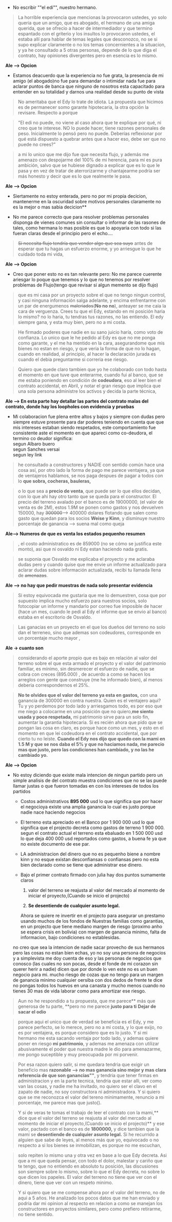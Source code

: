 - No escribir ""el edi"", nuestro hermano.


>La horrible experiencia que mencionas la provocaron ustedes, yo solo
queria que un amigo, que es abogado, el hermano de una amiga querida,
que se ofrecio a hacer de intermediador y que termino espantado con el 
griterio y los insultos lo provocaron ustedes, el estaba allí para hablar de 
temas legales que desconozco, no se si supo explicar claramente o 
no los temas concernientes a
la situacion, y ya he consultado a 5 otras personas, depende de lo
que diga el contrato, hay opiniones divergentes pero en esencia es lo mismo.


**Ale --> Opcion**
- Estamos deacuerdo que la experiencia no fue grata, la presencia de mi
 amigo (el abogado)no fue para demandar o intimidar nada fue para aclarar
  puntos de banca que ninguno de nosotros esta capacitado para entender en
   su totalidad y darnos una realidad desde su punto de vista


> No ameritaba que el Edy lo trate de idiota. La propuesta que hicimos es de
permanecer somo garante hipotecaria, la otra opción la revisare. Respecto a porque   

>"El edi no puede, no viene al caso ahora que te explique por qué, ni creo que
te interese. NO lo puede hacer, tiene razones personales de peso. Inicialmente
lo pensó pero no puede. Deberías reflexionar por qué está dispuesto a 
quebrar antes que a hacer eso, debe ser que no puede no crees?"

>a mi lo unico que me dijo fue que necesita flujo, y además me amenazo con
despojarme del 100% de mi herencia, para mi es pura ambición, salvo que se
hubiese dignado a explicar que es lo que le pasa y en vez de tratar de
aterrorizarme y chantajearme podría ser más honesto y decir que es lo que realmente le pasa. 

**Ale --> Opcion**
- Siertamente no estoy enterada, pero no por mi propia decicion, mantenerme 
en la oscuridad sobre motivos personales claramente no es la mejor o mas
sabia decicion**

- No me parece correcto que para resolver problemas personales disponga de
vienes comunes sin consultar o informar de las rasones de tales, como
hermana lo mas posible es que lo apoyaria con todo si las fueran claras
desde el principio pero el echo....

>~~Si necesita flujo tendría que vender algo que sea suyo~~ antes de esperar
que tu hagas un esfuerzo enorme, y yo arriesgue lo que he cuidado toda mi vida,


**Ale --> Opcion**
- Creo que poner esto no es tan relevante pero: No me parece cuerente ariesgar 
    lo poque que tenemos y lo que no tenemos por resolver problemas de 
    Flujo(tengo que revisar si algun memento se dijo flujo)

> que es mi casa por un proyecto sobre el que no tengo ningun control, y casi
ninguna información salga adelante, y encima enfrentarme con un par de
energumenos ~~malcriados~~(**No no no**), anteayer se me caia la 
cara de verguenza.
Crees tu que el Edy, estando en mi posición haria lo mismo? no 
lo haria, tu tendras tus razones, no las entiendo.
 El edy siempre gana,  y esta muy bien, pero no a mi costa.



>He firmado poderes que nadie en su sano juicio haría, como voto 
de confianza. Lo unico que le he pedido al Edy es que no me ponga 
como garante, y el me ha mentido en la cara, asegurandome que mis 
bienes no estan en riesgo, y que veria la forma de que no lo hagan, 
cuando en realidad, al principio, al hacer la declaración jurada es 
cuando el debia preguntarme si correria ese riesgo. 

>Quiero que quede claro tambien que yo he colaborado con todo hasta el
momento en que tuve que enterarme, cuando fui al banco, que se me 
estaba poniendo en condición de **codeudora**, eso al leer bien el 
contrato accidental, en Abril, y notar el gran riesgo que implica que
una sola persona administre los activos y decida la parte técnica,

**Ale --> En esta parte hay detallar las partes del contrato malas
 del contrato, donde hay los loopholes con evidencia y pruebas**
 - Mi colaboracion fue plena entre altos y bajos y siempre con dudas
 pero siempre estuve presente para dar poderes teniendo en cuenta que 
 que mis intereses estaban siendo respetados, este comportamiento fue
 consistente aste el momento en que apareci como co-deudora, el termino
 co deudor significa:  
 segun Albaro buero  
 segun Sanches versai  
 segun ley link 

>he consultado a  constructores y NADIE con sentido común hace 
una cosa así, por otro lado la forma de pago me parece ventajera,
ya que de ventajeros hablamos, se nos paga despues de pagar a 
todos con lo **que sobra, cocheras, bauleras,**



> o lo que sea a **precio de venta**, que puede ser lo que ellos decidan,
con lo que ahi hay otro tanto que se queda para el constructor. 
>El precio del terreno avalado por el banco es de 19000000, 
(el valor de venta es de 2M), estos 1.9M se ponen como gastos y nos
devuelven 150000, hay ~~300000~~--> 400000 dolares flotando que salen 
como gasto que quedan para los socios **Weise y Kinn**,
y disminuye nuestro porcentaje de ganancia --> suena mal como queja

**Ale--> Numeros de que es venta los estados pequenho resumen**

>, el costo administratico es de 859000 (no se cómo se justifica
este monto), asi que ni osvaldo ni Edy estan haciendo nada gratis.

>se suponia que Osvaldo me explicaba el proyecto y me aclaraba 
dudas pero  y cuando quise que me envie un informe actualizado
para aclarar dudas sobre  información actualizada, recibi
tu llamada llena de ~~amenazas~~. 

**Ale --> no hay que pedir muestras de nada solo presentar evidencia**

>Si estoy equivocada me gustaria que me lo demuestren, cosa que
 por supuesto implica mucho esfuerzo para nuestros socios, solo
  fotocopiar un informe y mandarlo por correo fue imposible de hacer 
  (hace un mes, cuando le pedi al Edy el informe que se envio al banco) 
  estaba en el escritorio de Osvaldo.

>Las ganacias en un proyecto en el que los dueños del terreno no 
solo dan el terreneo, sino que ademas son codeudores, corresponde
en un porcentaje mucho mayor ,

**Ale -> cuanto son**
>considerando el aporte propio que
es bajo en relación al valor del terreno sobre el que esta armado
el proyecto y el valor del patrimonio familiar, es mínimo,
sin desmerecer el esfuerzo de nadie, que se cobra con
creces (895.000) , de acuerdo a como se hacen los arreglos
con gente que construye (me he informado bien), al menos
deberia correspondernos el 25%.
 
>**No te olvides que el valor del terreno ya esta en gastos,**
con una ganancia de 300000 en contra nuestra. Quien es el ventajero aqui?
Tu y yo perdemos por todo lado y arriesgamos todo, es por eso que me
niego a colocarme en una posición que no quiero,**me siento 
usada y poco respetada,** mi patrimonio sirve para un solo fin,
aumentar la garantia hipotecaria.
 Si es recién ahora que pido que se pongan las
cosa en claro, es porque hace como un mes, y esto en el momento en que lei
codeudora en el contrato accidental, que por cierto tu no leiste.
**Cuando el Edy 
nos dijo que quedo con la mami en 1.5 M y que se nos daba el 5% y que
no haciamos nada,
me parecio mas que justo, pero las condiciones han cambiado,
y no las he cambiado yo.** 


**Ale --> Opcion**
- No estoy diciendo que existe mala intencion de ningun partido pero un 
simple analisis de del contrato muestra condiciones que no se las puede
llamar justas o que fueron tomadas en con los intereses de todos los partidos

     - Costos administrativos **895 000** usd lo que significa que
      por hacer el negocioya existe una amplia ganancia lo cual es justo
      porque nadie nace haciendo negocios
      
     - El terreno esta apreciado en el Banco por 1 900 000 usd lo que significa
     que el projecto decreta como gastos de terreno 1 900 000. segun el 
     contrato actual el terreno esta ebaluado en 1 500 000 usd lo que deja
     400 000 usd reportados como gastos, a buena fe ya que no existe documento de
     ese par.
     
     - LA administracion del dinero que no es pequenho biene a nombre kinn
     y no esque existan desconfiansas o confiansas pero no esta bien declarado 
     como se tiene que administrar ese dinero.
     
     - Bajo el primer contrato firmado con julia hay dos puntos sumamente claros
        1.  valor del terreno se reajusta al valor del mercado al 
            momento de iniciar el proyecto,(Cuando se inicio el projecto)
            
        2. **Se desentiende de cualquier asunto legal.**
        
        Ahora se quiere re invertir en el projecto para asegurar un prestamo 
        usando muchos de los fondos de Nuestras familias como garantias, en un projecto
        que tiene mediano margen de riesgo (proximo anho se espera crisis en bolivia)
        con margen de ganancia minimo, falta de informacion, bajo condiciones 
        no establesidas.
        
    no creo que sea la intencion de nadie sacar provecho de sus hermanos pero las cosas
    no estan bien echas, yo no soy una persona de negocios y a simplevista me doy cuenta de eso
    y las personas de negocios que conosco (las cuales no son pocas,
    desde el fonde de mi corazon sin querer herir a nadie) dicen que por 
    donde lo ven este no es un buen negocio para mi. mucho riesgo de cozas
    que no tengo para un margen de ganancia minimo cualquier oersiba con dos dedos
    de frente te dice no pongas todos los huevos en una canasta y mucho menos
    cuando no tienes 30 mas de vida laborar como para amortizar ese riesgo.
    
    


>Aun no he respondido a tu propuesta, que me parece** más que 
generosa de tu parte, **pero 
no me parece **justo para ti**
**Dejar de sacar el odio**

>porque aqui el unico que de verdad se beneficia es el Edy, y me
 parece perfecto, se lo merece, pero no a mi costa, y lo que exijo, 
 no es por ventajera, es porque considero que es lo justo. Y si mi 
 hermano me esta sacando ventaja por todo lado, y ademas quiere poner 
 en riesgo **mi patrimonio**, y ademas me amenaza con utilizar 
 abusivamente el poder que nuestra madre le dio para amenazarme, me 
 pongo suceptible y muy preocupada por mi porvenir. 

> Por esa razon quiero salir, si me quedara tendria que exigir un 
beneficio mas **razonable -->  no mas ganancia sino mejor y mas clara 
referencia de que son ganancias""**, y tendria que tener firmas en 
administracion y en la parte tecnica, tendria que estar alli, ver como 
van las cosas, y nadie me ha invitado, no quiero ser el clavo en el 
zapato de nadie, no soy constructora ni administradora. Y si quiero 
que se me reconozca el valor del tereno minimamente, renuncio a mi 
porcentaje, me parece mas que justo().

>Y si de veras te tomas el trabajo de leer el contrato con la mami,** 
dice que el valor del terreno se reajusta al valor del mercado al 
momento de iniciar el proyecto,(Cuando se inicio el projecto)** y ese 
valor, pactado con el banco es de **1800000,** y dice tambien que la 
mami se **desentiende de cualquier asunto legal.** Si he recurrido a 
alguien que sabe de leyes, al menos más que yo, equivocado o no 
respecto a si los bienes se inmobilizan, es porque no me escuchan,

>solo repiten lo mismo una y otra vez en base a lo que Edy decreta. 
Asi que a mi que queda pensar, con todo el dolor, malestar y cariño 
que te tengo, que no entiendo en absoluto tu posición, las 
discusiones son siempre sobre lo mismo, sobre lo que el Edy decreta, 
no sobre lo que dicen los papeles. El valor del terreno no tiene que 
ver con el dinero, tiene que ver con un respeto minimo. 

>Y si quiero que se me compense ahora por el valor del terreno, 
no de aqui a 5 años. He analizado los pocos datos que me han enviado 
y podria dar mi opinion al respecto en relacion a como se manejan 
los constructores en proyectos similares, pero como prefiero 
retirarme, no tiene sentido.